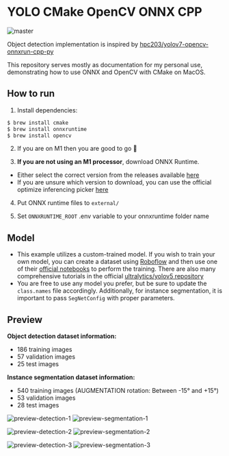 # YOLO CMake OpenCV ONNX CPP

![master](https://github.com/developer239/yolo-cmake-opencv-onnx-cpp/actions/workflows/ci.yml/badge.svg)

Object detection implementation is inspired
by [hpc203/yolov7-opencv-onnxrun-cpp-py](https://github.com/hpc203/yolov7-opencv-onnxrun-cpp-py)

This repository serves mostly as documentation for my personal use, demonstrating how to use ONNX and OpenCV with CMake
on MacOS.

## How to run

1) Install dependencies:

```bash
$ brew install cmake
$ brew install onnxruntime 
$ brew install opencv
```

2) If you are on M1 then you are good to go 🎉


3) **If you are not using an M1 processor**, download ONNX Runtime.

- Either select the correct version from the releases available [here](github.com/microsoft/onnxruntime/releases)
- If you are unsure which version to download, you can use the official optimize inferencing
  picker [here](https://onnxruntime.ai)

4) Put ONNX runtime files to `external/`


5) Set `ONNXRUNTIME_ROOT` .env variable to your onnxruntime folder name

## Model

- This example utilizes a custom-trained model. If you wish to train your own model, you can create a dataset
  using [Roboflow](https://roboflow.com/#annotate) and then use one of
  their [official notebooks](https://github.com/roboflow/notebooks) to perform the training. There are also many
  comprehensive tutorials in the official [ultralytics/yolov5 repository](https://github.com/ultralytics/yolov5)
- You are free to use any model you prefer, but be sure to update the `class.names` file accordingly. Additionally, for instance segmentation, it is important to pass `SegNetConfig` with proper parameters. 

## Preview

**Object detection dataset information:**
- 186 training images
- 57 validation images
- 25 test images

**Instance segmentation dataset information:**

- 540 training images (AUGMENTATION rotation: Between -15° and +15°)
- 53 validation images
- 28 test images

![preview-detection-1](docs/preview-detection-1.png)
![preview-segmentation-1](docs/preview-segmentation-1.2.png)

![preview-detection-2](docs/preview-detection-2.png)
![preview-segmentation-2](docs/preview-segmentation-2.2.png)

![preview-detection-3](docs/preview-detection-3.png)
![preview-segmentation-3](docs/preview-segmentation-3.2.png)
